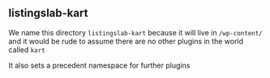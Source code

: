 
## listingslab-kart

We name this directory `listingslab-kart` because it will live in `/wp-content/` and it would be rude to assume there are no other plugins in the world called `kart`

It also sets a precedent namespace for further plugins
